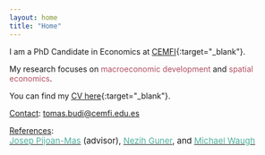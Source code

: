 ```yaml
---
layout: home
title: "Home"
---
```


I am a PhD Candidate in Economics at [CEMFI](https://www.cemfi.es/){:target="_blank"}.

My research focuses on <span style="color: #b04f61;">macroeconomic development</span> and <span style="color: #b04f61;">spatial economics</span>.

<!-- I will be a Max Weber Fellow at the EUI for the 2024-2025 academic year before joining the Bank of Spain as a Research Economist in September 2025. -->

You can find my [<u>CV here</u>](/cv/CV_BudiOrs.pdf){:target="_blank"}.

<u>Contact</u>: [tomas.budi@cemfi.edu.es](mailto:tomas.budi@cemfi.edu.es)

<u>References</u>:  
[<span style="font-size: 15px; color: #4FB09E;">Josep Pijoan-Mas</span>](mailto:pijoan@cemfi.es)<span style="font-size: 15px;"> (advisor), </span>[<span style="font-size: 15px; color: #4FB09E;">Nezih Guner</span>](mailto:nezih.guner@cemfi.es)<span style="font-size: 15px;">, and </span>[<span style="font-size: 15px; color: #4FB09E;">Michael Waugh</span>](mailto:michael.e.waugh@gmail.com)
